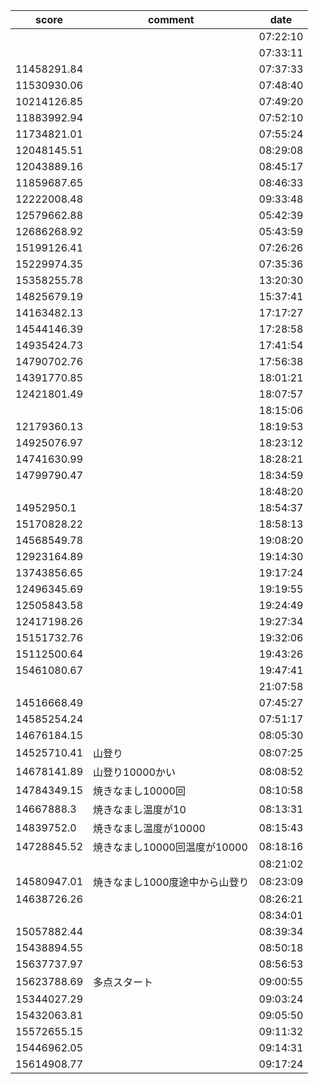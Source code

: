 |score|comment|date|
|------|------|------|
|||07:22:10|
|||07:33:11|
|11458291.84||07:37:33|
|11530930.06||07:48:40|
|10214126.85||07:49:20|
|11883992.94||07:52:10|
|11734821.01||07:55:24|
|12048145.51||08:29:08|
|12043889.16||08:45:17|
|11859687.65||08:46:33|
|12222008.48||09:33:48|
|12579662.88||05:42:39|
|12686268.92||05:43:59|
|15199126.41||07:26:26|
|15229974.35||07:35:36|
|15358255.78||13:20:30|
|14825679.19||15:37:41|
|14163482.13||17:17:27|
|14544146.39||17:28:58|
|14935424.73||17:41:54|
|14790702.76||17:56:38|
|14391770.85||18:01:21|
|12421801.49||18:07:57|
|||18:15:06|
|12179360.13||18:19:53|
|14925076.97||18:23:12|
|14741630.99||18:28:21|
|14799790.47||18:34:59|
|||18:48:20|
|14952950.1||18:54:37|
|15170828.22||18:58:13|
|14568549.78||19:08:20|
|12923164.89||19:14:30|
|13743856.65||19:17:24|
|12496345.69||19:19:55|
|12505843.58||19:24:49|
|12417198.26||19:27:34|
|15151732.76||19:32:06|
|15112500.64||19:43:26|
|15461080.67||19:47:41|
|||21:07:58|
|14516668.49||07:45:27|
|14585254.24||07:51:17|
|14676184.15||08:05:30|
|14525710.41|山登り|08:07:25|
|14678141.89|山登り10000かい|08:08:52|
|14784349.15|焼きなまし10000回|08:10:58|
|14667888.3|焼きなまし温度が10|08:13:31|
|14839752.0|焼きなまし温度が10000|08:15:43|
|14728845.52|焼きなまし10000回温度が10000|08:18:16|
|||08:21:02|
|14580947.01|焼きなまし1000度途中から山登り|08:23:09|
|14638726.26||08:26:21|
|||08:34:01|
|15057882.44||08:39:34|
|15438894.55||08:50:18|
|15637737.97||08:56:53|
|15623788.69|多点スタート|09:00:55|
|15344027.29||09:03:24|
|15432063.81||09:05:50|
|15572655.15||09:11:32|
|15446962.05||09:14:31|
|15614908.77||09:17:24|

